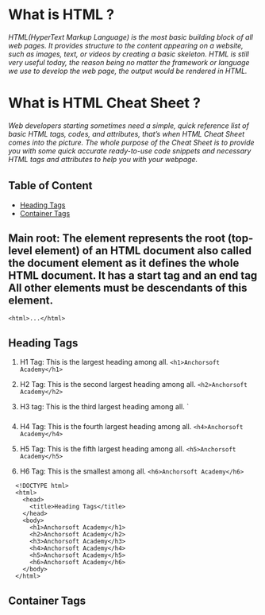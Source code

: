 # What is HTML ?
###### HTML(HyperText Markup Language) is the most basic building block of all web pages. It provides structure to the content appearing on a website, such as images, text, or videos by creating a basic skeleton. HTML is still very useful today, the reason being no matter the framework or language we use to develop the web page, the output would be rendered in HTML.

# What is HTML Cheat Sheet ?
###### Web developers starting sometimes need a simple, quick reference list of basic HTML tags, codes, and attributes, that’s when HTML Cheat Sheet comes into the picture. The whole purpose of the Cheat Sheet is to provide you with some quick accurate ready-to-use code snippets and necessary HTML tags and attributes to help you with your webpage.

## Table of Content
- [Heading Tags](#Heading-Tags)
- [Container Tags](#Container-Tags)

## Main root: The <html> element represents the root (top-level element) of an HTML document also called the document element as it defines the whole HTML document. It has a start tag <html> and an end tag </html>All other elements must be descendants of this element.

`<html>...</html>`


## Heading Tags
1. H1 Tag: This is the largest heading among all.
`<h1>Anchorsoft Academy</h1>`

2. H2 Tag: This is the second largest heading among all.
`<h2>Anchorsoft Academy</h2>`

3. H3 tag: This is the third largest heading among all.	
`<h3>

4. H4 Tag: This is the fourth largest heading among all.
`<h4>Anchorsoft Academy</h4>`

5. H5 Tag: This is the fifth largest heading among all.
`<h5>Anchorsoft Academy</h5>`

6. H6 Tag: This is the smallest among all.
`<h6>Anchorsoft Academy</h6>`
```
  <!DOCTYPE html>
  <html>
    <head>
      <title>Heading Tags</title>
    </head>
    <body>
      <h1>Anchorsoft Academy</h1>
      <h2>Anchorsoft Academy</h2>
      <h3>Anchorsoft Academy</h3>
      <h4>Anchorsoft Academy</h4>
      <h5>Anchorsoft Academy</h5>
      <h6>Anchorsoft Academy</h6>
    </body>
  </html>
```

## Container Tags




